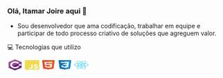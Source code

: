### Olá, Itamar Joire aqui 👋
 
* Sou desenvolvedor que ama codificação, trabalhar em equipe e participar de todo processo criativo de soluções que agreguem valor.

💻 Tecnologias que utilizo
<div style="display: inline_block">
  <img align="center" alt="Itamar-Csharp" height="26" width="36" src="https://raw.githubusercontent.com/devicons/devicon/master/icons/csharp/csharp-original.svg">
  <img align="center" alt="Itamar-Js" height="22" width="34" src="https://raw.githubusercontent.com/devicons/devicon/master/icons/javascript/javascript-plain.svg">
  <img align="center" alt="Itamar-HTML" height="22" width="34" src="https://raw.githubusercontent.com/devicons/devicon/master/icons/html5/html5-original.svg">
  <img align="center" alt="Itamar-CSS" height="22" width="34" src="https://raw.githubusercontent.com/devicons/devicon/master/icons/css3/css3-original.svg">
 <img align="center" alt="Itamar-React" height="22" width="34" src="https://raw.githubusercontent.com/devicons/devicon/master/icons/react/react-original.svg">
</div>



  
